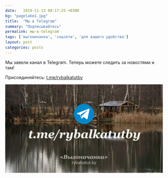 ```yaml
---
date:   2019-11-13 00:17:25 +0300
bg: "pagelake1.jpg"
title:  "Мы в Telegram"
summary: "Подписывайтесь"  
permalink: мы-в-telegram
tags: ['выгоничанка', 'соцсети', 'для вашего удобства']
layout: post
categories: posts
---
```


Мы завели канал в Telegram. Теперь можете следить за новостями и там!

Присоединяйтесь: [t.me/rybalkatutby](https://t.me/rybalkatutby)

![t.me/rybalkatutby](/images/vyg_sharing_telegram.jpg "t.me/rybalkatutby")
